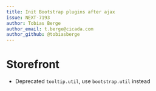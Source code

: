 ```yaml
---
title: Init Bootstrap plugins after ajax
issue: NEXT-7193
author: Tobias Berge
author_email: t.berge@cicada.com
author_github: @tobiasberge
---
```

# Storefront
* Deprecated `tooltip.util`, use `bootstrap.util` instead

